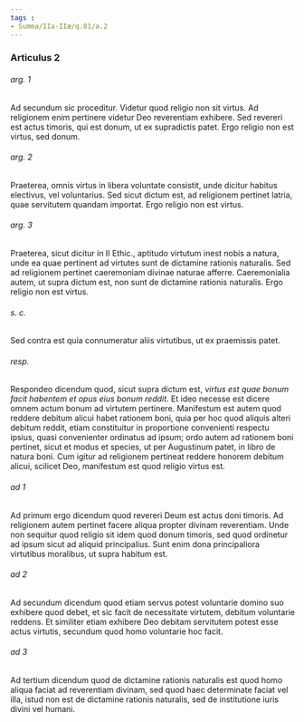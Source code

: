 ```yaml
---
tags : 
- Summa/IIa-IIæ/q.81/a.2
---
```


### Articulus 2

###### arg. 1
Ad secundum sic proceditur. Videtur quod religio non sit virtus. Ad religionem enim pertinere videtur Deo reverentiam exhibere. Sed revereri est actus timoris, qui est donum, ut ex supradictis patet. Ergo religio non est virtus, sed donum.

###### arg. 2
Praeterea, omnis virtus in libera voluntate consistit, unde dicitur habitus electivus, vel voluntarius. Sed sicut dictum est, ad religionem pertinet latria, quae servitutem quandam importat. Ergo religio non est virtus.

###### arg. 3
Praeterea, sicut dicitur in II Ethic., aptitudo virtutum inest nobis a natura, unde ea quae pertinent ad virtutes sunt de dictamine rationis naturalis. Sed ad religionem pertinet caeremoniam divinae naturae afferre. Caeremonialia autem, ut supra dictum est, non sunt de dictamine rationis naturalis. Ergo religio non est virtus.

###### s. c.
Sed contra est quia connumeratur aliis virtutibus, ut ex praemissis patet.

###### resp.
Respondeo dicendum quod, sicut supra dictum est, *virtus est quae bonum facit habentem et opus eius bonum reddit*. Et ideo necesse est dicere omnem actum bonum ad virtutem pertinere. Manifestum est autem quod reddere debitum alicui habet rationem boni, quia per hoc quod aliquis alteri debitum reddit, etiam constituitur in proportione convenienti respectu ipsius, quasi convenienter ordinatus ad ipsum; ordo autem ad rationem boni pertinet, sicut et modus et species, ut per Augustinum patet, in libro de natura boni. Cum igitur ad religionem pertineat reddere honorem debitum alicui, scilicet Deo, manifestum est quod religio virtus est.

###### ad 1
Ad primum ergo dicendum quod revereri Deum est actus doni timoris. Ad religionem autem pertinet facere aliqua propter divinam reverentiam. Unde non sequitur quod religio sit idem quod donum timoris, sed quod ordinetur ad ipsum sicut ad aliquid principalius. Sunt enim dona principaliora virtutibus moralibus, ut supra habitum est.

###### ad 2
Ad secundum dicendum quod etiam servus potest voluntarie domino suo exhibere quod debet, et sic facit de necessitate virtutem, debitum voluntarie reddens. Et similiter etiam exhibere Deo debitam servitutem potest esse actus virtutis, secundum quod homo voluntarie hoc facit.

###### ad 3
Ad tertium dicendum quod de dictamine rationis naturalis est quod homo aliqua faciat ad reverentiam divinam, sed quod haec determinate faciat vel illa, istud non est de dictamine rationis naturalis, sed de institutione iuris divini vel humani.

